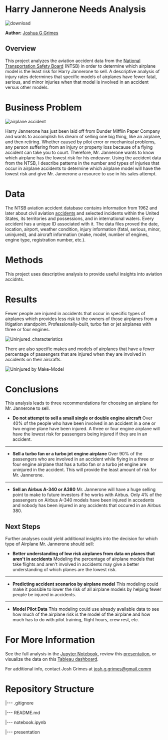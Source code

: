 # Harry Jannerone Needs Analysis
![download](https://github.com/user-attachments/assets/8cc07eef-2914-43a9-9930-31aa5a5adac8)

__Author:__ [Joshua G Grimes](https://www.linkedin.com/in/joshua-g-grimes/)

## Overview
This project analyzes the aviation accident data from the [National Transportation Safety Board](https://www.ntsb.gov/Pages/home.aspx) (NTSB) in order to determine which airplane model is the least risk for Harry Jannerone to sell. A descriptive analysis of injury rates determines that specific models of airplanes have fewer fatal, serious, and minor injuries when that model is involved in an accident versus other models.

# Business Problem
![airplane accident](https://github.com/user-attachments/assets/45a218b5-258a-4e60-9d9e-48a7430912ae)

Harry Jannerone has just been laid off from Dunder Mifflin Paper Company and wants to accomplish his dream of selling one big thing, like an airplane, and then retiring. Whether caused by pilot error or mechanical problems, any person suffering from an injury or property loss because of a flying accident can take you to court. Therefore, Mr. Jannerone wants to know which airplane has the lowest risk for his endeavor. Using the accident data from the NTSB, I describe patterns in the number and types of injuries that occur in airplane accidents to determine which airplane model will have the lowest risk and give Mr. Jannerone a resource to use in his sales attempt.

# Data 

The NTSB aviation accident database contains information from 1962 and later about civil aviation [accidents](https://www.kaggle.com/datasets/khsamaha/aviation-accident-database-synopses) and selected incidents within the United States, its territories and possessions, and in international waters. Every accident has a unique ID associated with it. The data files proved the date, location, airport, weather condition, injury information (fatal, serious, minor, uninjured), and aircraft information (make, model, number of engines, engine type, registration number, etc.).

# Methods
This project uses descriptive analysis to provide useful insights into aviation accidnts. 

# Results
Fewer people are injured in accidents that occur in specific types of airplanes which provides less risk to the owners of those airplanes from a litigation standpoint.  Professionally-built, turbo fan or jet airplanes with three or four engines. 

![Uninjured_characteristics](https://github.com/user-attachments/assets/105bce43-0781-4303-93b1-c4b353d426e3)


There are also specific makes and models of airplanes that have a fewer percentage of passengers that are injured when they are involved in accidents on their aircrafts. 

![Uninjured by Make-Model](https://github.com/user-attachments/assets/cada77e6-2315-4bcf-94aa-13f8c6c855a9)

# Conclusions
This analysis leads to three recommendations for choosing an airplane for Mr. Jannerone to sell. 

-  __Do not attempt to sell a small single or double engine aircraft__  Over 40% of the people who have been involved in an accident in a one or two engine plane have been injured. A three or four engine airplane will have the lowest risk for passengers being injured if they are in an accident. 
***
- __Sell a turbo fan or a turbo jet engine airplane__  Over 90% of the passengers who are involved in an accident while flying in a three or four engine airplane that has a turbo fan or a turbo jet engine are uninjured in the accident. This will provide the least amount of risk for Mr. Jannerone. 
***
- __Sell an Airbus A-340 or A380__ Mr. Jannerone will have a huge selling point to make to future investors if he works with Airbus.  Only 4% of the passengers on Airbus A-340 models have been injured in accedents and nobody has been injured in any accidents that occured in an Airbus 380.  

## Next Steps
Further analyses could yield additional insights into the decision for which type of Airplane Mr. Jannerone should sell: 

- __Better understanding of low risk airplanes from data on planes that aren't in accidents__  Modeling the percentage of airplane models that take flights and aren't involved in accidents may give a better understanding of which planes are the lowest risk. 
***
- __Predicting accident scenarios by airplane model__ This modeling could make it possible to lower the risk of all airplane models by helping fewer people be injured in accidents. 
***
- __Model Pilot Data__ This modeling could use already available data to see how much of the airplane risk is the model of the airplane and how much has to do with pilot training, flight hours, crew rest, etc.

# For More Information

See the full analysis in the [Jupyter Notebook](https://github.com/josh-g-grimes/Aviation-Data/blob/main/notebook.ipynb), review this [presentation](https://docs.google.com/presentation/d/1dTMOULknZKu12ylVUpjkd1nI3PPCsLezI0jKpaleO_E/edit?usp=sharing), or visualize the data on this [Tableau dashboard](https://public.tableau.com/views/AviationAccidentDataAnalysis-JoshuaGrimes/AviationAccidentData?:language=en-US&publish=yes&:sid=&:redirect=auth&:display_count=n&:origin=viz_share_link). 

For additional info, contact Josh Grimes at josh.g.grimes@gmail.comm

# Repository Structure

|--- .gitignore

|--- README.md

|--- notebook.ipynb

|--- presentation
